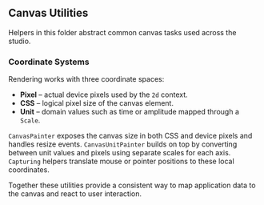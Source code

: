 ## Canvas Utilities

Helpers in this folder abstract common canvas tasks used across the studio.

### Coordinate Systems

Rendering works with three coordinate spaces:

- **Pixel** – actual device pixels used by the `2d` context.
- **CSS** – logical pixel size of the canvas element.
- **Unit** – domain values such as time or amplitude mapped through a `Scale`.

`CanvasPainter` exposes the canvas size in both CSS and device pixels and
handles resize events. `CanvasUnitPainter` builds on top by converting between
unit values and pixels using separate scales for each axis. `Capturing` helpers
translate mouse or pointer positions to these local coordinates.

Together these utilities provide a consistent way to map application data to
the canvas and react to user interaction.
